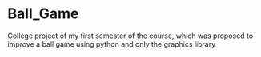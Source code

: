 # Ball_Game
College project of my first semester of the course, which was proposed to improve a ball game using python and only the graphics library
